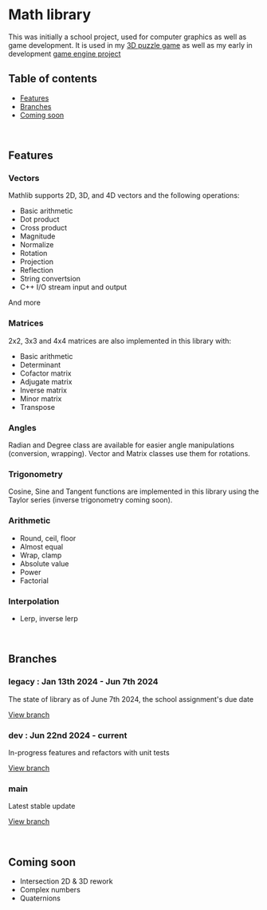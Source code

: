 # Math library

This was initially a school project, used for computer graphics as well as game development. It is used in my [3D puzzle game](https://github.com/torrra/spectrum-retreat-clone) as well as my early in development
[game engine project](https://github.com/TheIonProject/IonEngine)


## Table of contents 

* [Features](https://github.com/torrra/mathlib?tab=readme-ov-file#features)
* [Branches](https://github.com/torrra/mathlib?tab=readme-ov-file#branches)
* [Coming soon](https://github.com/torrra/mathlib?tab=readme-ov-file#coming-soon)



<br>

## Features

### Vectors

Mathlib supports 2D, 3D, and 4D vectors and the following operations:

* Basic arithmetic
* Dot product
* Cross product
* Magnitude
* Normalize
* Rotation
* Projection
* Reflection
* String convertsion
* C++ I/O stream input and output

And more


### Matrices

2x2, 3x3 and 4x4 matrices are also implemented in this library with:

* Basic arithmetic
* Determinant
* Cofactor matrix
* Adjugate matrix
* Inverse matrix
* Minor matrix
* Transpose

### Angles

Radian and Degree class are available for easier angle manipulations (conversion, wrapping). Vector and Matrix classes use them for rotations.


### Trigonometry

Cosine, Sine and Tangent functions are implemented in this library using the Taylor series (inverse trigonometry coming soon).  

### Arithmetic

* Round, ceil, floor
* Almost equal
* Wrap, clamp
* Absolute value
* Power
* Factorial

### Interpolation
* Lerp, inverse lerp


<br>

## Branches

### legacy : Jan 13th 2024 - Jun 7th 2024

The state of library as of June 7th 2024, the school assignment's due date

[View branch](https://github.com/torrra/mathlib/tree/legacy)  


### dev : Jun 22nd 2024 - current

In-progress features and refactors with unit tests

[View branch](https://github.com/torrra/mathlib/tree/dev)

### main

Latest stable update

[View branch](https://github.com/torrra/mathlib/tree/main)  

<br>

## Coming soon
* Intersection 2D & 3D rework
* Complex numbers
* Quaternions
